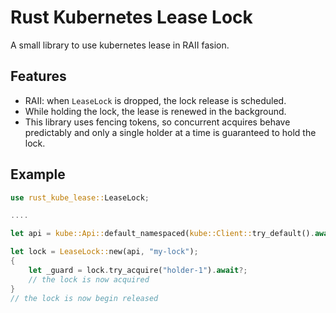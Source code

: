 # Rust Kubernetes Lease Lock

A small library to use kubernetes lease in RAII fasion.

## Features

- RAII: when `LeaseLock` is dropped, the lock release is scheduled.
- While holding the lock, the lease is renewed in the background.
- This library uses fencing tokens, so concurrent acquires behave predictably and only a single holder at a time is guaranteed to hold the lock.

## Example

``` rust
use rust_kube_lease::LeaseLock;

....

let api = kube::Api::default_namespaced(kube::Client::try_default().await.unwrap());

let lock = LeaseLock::new(api, "my-lock");
{
    let _guard = lock.try_acquire("holder-1").await?;
    // the lock is now acquired
}
// the lock is now begin released
```
